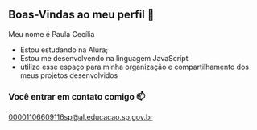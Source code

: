 ## Boas-Vindas ao meu perfil 🤎

Meu nome é Paula Cecília

- Estou estudando na Alura;
- Estou me desenvolvendo na linguagem JavaScript
- utilizo esse espaço para minha organização e compartilhamento dos meus projetos desenvolvidos

### Você entrar em contato comigo 📫

00001106609116sp@al.educacao.sp.gov.br

